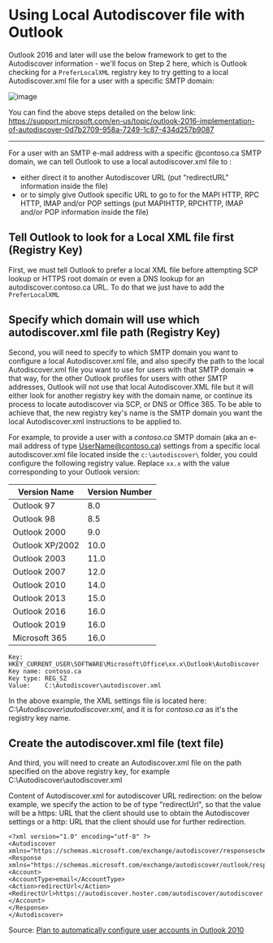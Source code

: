 # Using Local Autodiscover file with Outlook

Outlook 2016 and later will use the below framework to get to the Autodiscover information - we'll focus on Step 2 here, which is Outlook checking for a ```PreferLocalXML``` registry key to try getting to a local Autodiscover.xml file for a user with a specific SMTP domain:

![image](https://user-images.githubusercontent.com/33433229/168157464-ff037022-c85e-4341-b089-3effe8ab605a.png)

You can find the above steps detailed on the below link:
https://support.microsoft.com/en-us/topic/outlook-2016-implementation-of-autodiscover-0d7b2709-958a-7249-1c87-434d257b9087

--------------------------------------------------------------------------------------------------------------------------------------------

For a user with an SMTP e-mail address with a specific @contoso.ca SMTP domain, we can tell Outlook to use a local autodiscover.xml file to :
- either direct it to another Autodiscover URL (put "redirectURL" information inside the file) 
- or to simply give Outlook specific URL to go to for the MAPI HTTP, RPC HTTP, IMAP and/or POP settings (put MAPIHTTP, RPCHTTP, IMAP and/or POP information inside the file)

## Tell Outlook to look for a Local XML file first (Registry Key)

First, we must tell Outlook to prefer a local XML file before attempting SCP lookup or HTTPS root domain or even a DNS lookup for an autodiscover.contoso.ca URL. To do that we just have to add the ```PreferLocalXML``` 

## Specify which domain will use which autodiscover.xml file path (Registry Key)

Second, you will need to specify to which SMTP domain you want to configure a local Autodiscover.xml file, and also specify the path to the local Autodiscover.xml file you want to use for users with that SMTP domain => that way, for the other Outlook profiles for users with other SMTP addresses, Outlook will not use that local Autodiscover.XML file but it will either look for another registry key with the domain name, or continue its process to locate autodiscover via SCP, or DNS or Office 365. To be able to achieve that, the new registry key's name is the SMTP domain you want the local Autodiscover.xml instructions to be applied to.

For example, to provide a user with a *contoso.ca* SMTP domain (aka an e-mail address of type UserName@contoso.ca) settings from a specific local autodiscover.xml file located inside the ```c:\autodiscover\``` folder, you could configure the following registry value. Replace ```xx.x``` with the value corresponding to your Outlook version:

|Version Name|Version Number|
|---|---|
|Outlook 97|	8.0|
|Outlook 98|	8.5|
|Outlook 2000|	9.0|
|Outlook XP/2002|	10.0|
|Outlook 2003|	11.0|
|Outlook 2007|	12.0|
|Outlook 2010|	14.0|
|Outlook 2013|	15.0|
|Outlook 2016|	16.0|
|Outlook 2019|	16.0|
|Microsoft 365|	16.0|


```
Key: HKEY_CURRENT_USER\SOFTWARE\Microsoft\Office\xx.x\Outlook\AutoDiscover
Key name: contoso.ca
Key type: REG_SZ
Value:    C:\Autodiscover\autodiscover.xml
```

In the above example, the XML settings file is located here: *C:\Autodiscover\autodiscover.xml*, and it is for *contoso.ca* as it's the registry key name.

## Create the autodiscover.xml file (text file)

And third, you will need to create an Autodiscover.xml file on the path specified on the above registry key, for example C:\Autodiscover\autodiscover.xml

Content of Autodiscover.xml for autodiscover URL redirection: on the below example, we specify the action to be of type "redirectUrl", so that the value will be a https: URL that the client should use to obtain the Autodiscover settings or a http: URL that the client should use for further redirection.

```
<?xml version="1.0" encoding="utf-8" ?>
<Autodiscover xmlns="https://schemas.microsoft.com/exchange/autodiscover/responseschema/2006">
<Response xmlns="https://schemas.microsoft.com/exchange/autodiscover/outlook/responseschema/2006a">
<Account>
<AccountType>email</AccountType>
<Action>redirectUrl</Action>
<RedirectUrl>https://autodiscover.hoster.com/autodiscover/autodiscover.xml</RedirectUrl>
</Account>
</Response>
</Autodiscover>
```

Source: [Plan to automatically configure user accounts in Outlook 2010](https://docs.microsoft.com/en-us/previous-versions/office/office-2010/cc511507(v=office.14)?redirectedfrom=MSDN)
